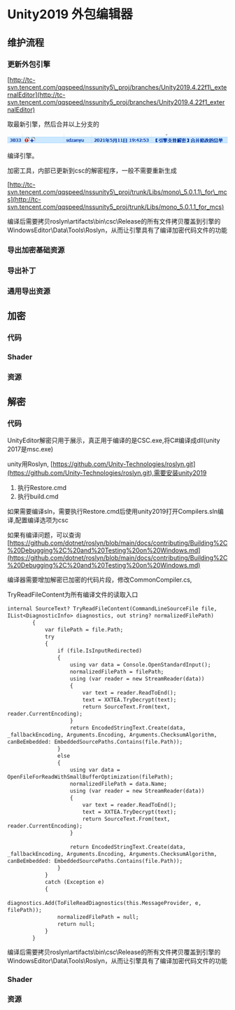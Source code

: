 # Unity2019 外包编辑器

## 维护流程

### 更新外包引擎

[http://tc-svn.tencent.com/qqspeed/nssunity5\_proj/branches/Unity2019.4.22f1\_externalEditor](http://tc-svn.tencent.com/qqspeed/nssunity5_proj/branches/Unity2019.4.22f1_externalEditor)

取最新引擎，然后合并以上分支的

![](../.gitbook/assets/image%20%28193%29.png)

编译引擎。

加密工具，内部已更新到csc的解密程序，一般不需要重新生成

[http://tc-svn.tencent.com/qqspeed/nssunity5\_proj/trunk/Libs/mono\_5.0.1.1\_for\_mcs](http://tc-svn.tencent.com/qqspeed/nssunity5_proj/trunk/Libs/mono_5.0.1.1_for_mcs)

编译后需要拷贝roslyn\artifacts\bin\csc\Release的所有文件拷贝覆盖到引擎的WindowsEditor\Data\Tools\Roslyn，从而让引擎具有了编译加密代码文件的功能

### 导出加密基础资源

### 导出补丁

### 通用导出资源

## 加密

### 代码

### Shader

### 资源

## 解密

### 代码

UnityEditor解密只用于展示，真正用于编译的是CSC.exe,将C\#编译成dll\(unity 2017是msc.exe\)

unity用Roslyn, [https://github.com/Unity-Technologies/roslyn.git](https://github.com/Unity-Technologies/roslyn.git),需要安装unity2019

1. 执行Restore.cmd
2.  执行build.cmd

如果需要编译sln，需要执行Restore.cmd后使用unity2019打开Compilers.sln编译,配置编译选项为csc

如果有编译问题，可以查询[https://github.com/dotnet/roslyn/blob/main/docs/contributing/Building%2C%20Debugging%2C%20and%20Testing%20on%20Windows.md](https://github.com/dotnet/roslyn/blob/main/docs/contributing/Building%2C%20Debugging%2C%20and%20Testing%20on%20Windows.md)

编译器需要增加解密已加密的代码片段，修改CommonCompiler.cs,

TryReadFileContent为所有编译文件的读取入口

```text
internal SourceText? TryReadFileContent(CommandLineSourceFile file, IList<DiagnosticInfo> diagnostics, out string? normalizedFilePath)
        {
            var filePath = file.Path;
            try
            {
                if (file.IsInputRedirected)
                {
                    using var data = Console.OpenStandardInput();
                    normalizedFilePath = filePath;
                    using (var reader = new StreamReader(data))
                    {
                        var text = reader.ReadToEnd();
                        text = XXTEA.TryDecrypt(text);
                        return SourceText.From(text, reader.CurrentEncoding);
                    }
                    return EncodedStringText.Create(data, _fallbackEncoding, Arguments.Encoding, Arguments.ChecksumAlgorithm, canBeEmbedded: EmbeddedSourcePaths.Contains(file.Path));
                }
                else
                {
                    using var data = OpenFileForReadWithSmallBufferOptimization(filePath);
                    normalizedFilePath = data.Name;
                    using (var reader = new StreamReader(data))
                    {
                        var text = reader.ReadToEnd();
                        text = XXTEA.TryDecrypt(text);
                        return SourceText.From(text, reader.CurrentEncoding);
                    }

                    return EncodedStringText.Create(data, _fallbackEncoding, Arguments.Encoding, Arguments.ChecksumAlgorithm, canBeEmbedded: EmbeddedSourcePaths.Contains(file.Path));
                }
            }
            catch (Exception e)
            {
                diagnostics.Add(ToFileReadDiagnostics(this.MessageProvider, e, filePath));
                normalizedFilePath = null;
                return null;
            }
        }
```

编译后需要拷贝roslyn\artifacts\bin\csc\Release的所有文件拷贝覆盖到引擎的WindowsEditor\Data\Tools\Roslyn，从而让引擎具有了编译加密代码文件的功能

### Shader

### 资源

